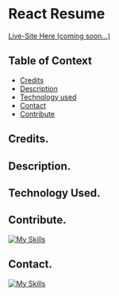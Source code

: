 # React Resume

[Live-Site Here (coming soon...)]()

## Table of Context

- [Credits](#credits)
- [Description](#description)
- [Technology used](#technology-used)
- [Contact](#contact)
- [Contribute](#contribute)




## Credits.

## Description.


## Technology Used.


## Contribute.

[![My Skills](https://skillicons.dev/icons?i=github)](https://github.com/KeeslingB/resume)


## Contact.

[![My Skills](https://skillicons.dev/icons?i=linkedin,gmail)]()






